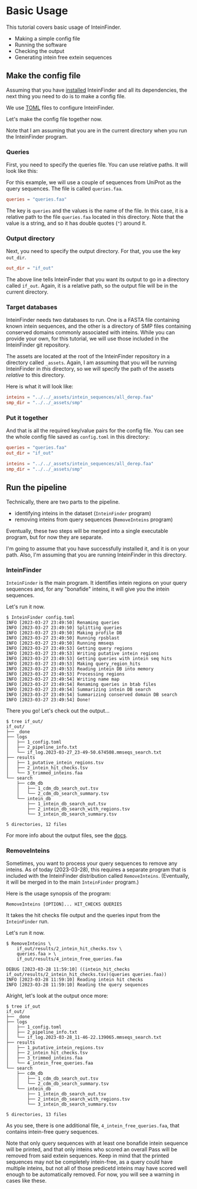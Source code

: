 # Basic Usage

This tutorial covers basic usage of InteinFinder.

- Making a simple config file
- Running the software
- Checking the output
- Generating intein free extein sequences

## Make the config file

Assuming that you have [installed](https://mooreryan.github.io/InteinFinder/installing-precompiled-binaries/) InteinFinder and all its dependencies, the next thing you need to do is to make a config file.

We use [TOML](https://toml.io) files to configure InteinFinder.

Let's make the config file together now.

Note that I am assuming that you are in the current directory when you run the InteinFinder program.

### Queries

First, you need to specify the queries file.  You can use relative paths.  It will look like this:

For this example, we will use a couple of sequences from UniProt as the query sequences.  The file is called `queries.faa`.

```toml
queries = "queries.faa"
```

The key is `queries` and the values is the name of the file.  In this case, it is a relative path to the file `queries.faa` located in this directory.  Note that the value is a string, and so it has double quotes (`"`) around it.

### Output directory

Next, you need to specify the output directory.  For that, you use the key `out_dir`.

```toml
out_dir = "if_out"
```

The above line tells InteinFinder that you want its output to go in a directory called `if_out`.  Again, it is a relative path, so the output file will be in the current directory.

### Target databases

InteinFinder needs two databases to run.  One is a FASTA file containing known intein sequences, and the other is a directory of SMP files containing conserved domains commonly associated with inteins.  While you can provide your own, for this tutorial, we will use those included in the InteinFinder git repository.

The assets are located at the root of the InteinFinder repository in a directory called `_assets`.  Again, I am assuming that you will be running InteinFinder in *this* directory, so we will specify the path of the assets *relative* to this directory.

Here is what it will look like:

```toml
inteins = "../../_assets/intein_sequences/all_derep.faa"
smp_dir = "../../_assets/smp"
```

### Put it together

And that is all the required key/value pairs for the config file.  You can see the whole config file saved as `config.toml` in this directory:

```toml
queries = "queries.faa"
out_dir = "if_out"

inteins = "../../_assets/intein_sequences/all_derep.faa"
smp_dir = "../../_assets/smp"
```

## Run the pipeline

Technically, there are two parts to the pipeline.

- identifying inteins in the dataset (`InteinFinder` program)
- removing inteins from query sequences (`RemoveInteins` program)

Eventually, these two steps will be merged into a single executable program, but for now they are separate.

I'm going to assume that you have successfully installed it, and it is on your path.  Also, I'm assuming that you are running InteinFinder in this directory.

### InteinFinder

`InteinFinder` is the main program.  It identifies intein regions on your query sequences and, for any "bonafide" inteins, it will give you the intein sequences.

Let's run it now.

```
$ InteinFinder config.toml
INFO [2023-03-27 23:49:50] Renaming queries
INFO [2023-03-27 23:49:50] Splitting queries
INFO [2023-03-27 23:49:50] Making profile DB
INFO [2023-03-27 23:49:50] Running rpsblast
INFO [2023-03-27 23:49:50] Running mmseqs
INFO [2023-03-27 23:49:53] Getting query regions
INFO [2023-03-27 23:49:53] Writing putative intein regions
INFO [2023-03-27 23:49:53] Getting queries with intein seq hits
INFO [2023-03-27 23:49:53] Making query_region_hits
INFO [2023-03-27 23:49:53] Reading intein DB into memory
INFO [2023-03-27 23:49:53] Processing regions
INFO [2023-03-27 23:49:54] Writing name map
INFO [2023-03-27 23:49:54] Renaming queries in btab files
INFO [2023-03-27 23:49:54] Summarizing intein DB search
INFO [2023-03-27 23:49:54] Summarizing conserved domain DB search
INFO [2023-03-27 23:49:54] Done!
```

There you go!  Let's check out the output...

```
$ tree if_out/
if_out/
├── _done
├── logs
│   ├── 1_config.toml
│   ├── 2_pipeline_info.txt
│   └── if_log.2023-03-27_23-49-50.674508.mmseqs_search.txt
├── results
│   ├── 1_putative_intein_regions.tsv
│   ├── 2_intein_hit_checks.tsv
│   └── 3_trimmed_inteins.faa
└── search
    ├── cdm_db
    │   ├── 1_cdm_db_search_out.tsv
    │   └── 2_cdm_db_search_summary.tsv
    └── intein_db
        ├── 1_intein_db_search_out.tsv
        ├── 2_intein_db_search_with_regions.tsv
        └── 3_intein_db_search_summary.tsv

5 directories, 12 files
```

For more info about the output files, see the [docs](https://mooreryan.github.io/InteinFinder/intein-finder-output/).

### RemoveInteins

Sometimes, you want to process your query sequences to remove any inteins.  As of today (2023-03-28), this requires a separate program that is included with the InteinFinder distribution called `RemoveInteins`.  (Eventually, it will be merged in to the main `InteinFinder` program.)

Here is the usage synopsis of the program:

```
RemoveInteins [OPTION]... HIT_CHECKS QUERIES
```

It takes the hit checks file output and the queries input from the `InteinFinder` run.

Let's run it now.

```
$ RemoveInteins \
    if_out/results/2_intein_hit_checks.tsv \
    queries.faa > \
    if_out/results/4_intein_free_queries.faa

DEBUG [2023-03-28 11:59:10] ((intein_hit_checks if_out/results/2_intein_hit_checks.tsv)(queries queries.faa))
INFO [2023-03-28 11:59:10] Reading intein hit checks
INFO [2023-03-28 11:59:10] Reading the query sequences
```

Alright, let's look at the output once more:

```
$ tree if_out
if_out/
├── _done
├── logs
│   ├── 1_config.toml
│   ├── 2_pipeline_info.txt
│   └── if_log.2023-03-28_11-46-22.139065.mmseqs_search.txt
├── results
│   ├── 1_putative_intein_regions.tsv
│   ├── 2_intein_hit_checks.tsv
│   ├── 3_trimmed_inteins.faa
│   └── 4_intein_free_queries.faa
└── search
    ├── cdm_db
    │   ├── 1_cdm_db_search_out.tsv
    │   └── 2_cdm_db_search_summary.tsv
    └── intein_db
        ├── 1_intein_db_search_out.tsv
        ├── 2_intein_db_search_with_regions.tsv
        └── 3_intein_db_search_summary.tsv

5 directories, 13 files
```

As you see, there is one additional file, `4_intein_free_queries.faa`, that contains intein-free query sequences.

Note that only query sequences with at least one bonafide intein sequence will be printed, and that only inteins who scored an overall Pass will be removed from said extein sequences. Keep in mind that the printed sequences may not be completely intein-free, as a query could have multiple inteins, but not all of those predicetd inteins may have scored well enough to be automatically removed. For now, you will see a warning in cases like these.

